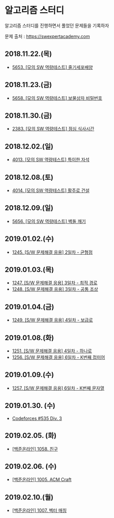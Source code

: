 # 알고리즘 스터디
알고리즘 스터디를 진행하면서 풀었던 문제들을 기록하자  

문제 출처 : https://swexpertacademy.com

## 2018.11.22.(목)

- [5653. [모의 SW 역량테스트] 줄기세포배양](solving/2018_11_22_5653_StemCellCulture.md)

## 2018.11.23.(금)

- [5658. [모의 SW 역량테스트] 보물상자 비밀번호](solving/2018_11_23_5658_TreasureBoxPassword.md)

## 2018.11.30.(금)

- [2383. [모의 SW 역량테스트] 점심 식사시간](solving/2018_11_30_2383_LunchTime.md)

## 2018.12.02.(일)

- [4013. [모의 SW 역량테스트] 특이한 자석](solving/2018_12_02_4013_SpecialMagnet.md)


## 2018.12.08.(토)

- [4014. [모의 SW 역량테스트] 활주로 건설](solving/2018_12_08_4014_ConstructAirstrip.md)

## 2018.12.09.(일)

- [5656. [모의 SW 역량테스트] 벽돌 깨기](solving/2018_12_09_5656_BreakBrick.md)

## 2019.01.02.(수)

- [1245. [S/W 문제해결 응용] 2일차 - 균형점](solving/2019_01_02_1245_BalancePoint.md)

## 2019.01.03.(목)

- [1247. [S/W 문제해결 응용] 3일차 - 최적 경로](solving/2019_01_03_1247_OptimalPath.md)
- [1248. [S/W 문제해결 응용] 3일차 - 공통 조상](solving/2019_01_03_1248_CommonAncestor.md)

## 2019.01.04.(금)

- [1249. [S/W 문제해결 응용] 4일차 - 보급로](solving/2019_01_04_1249_SupplyRoute.md)

## 2019.01.08.(화)

- [1251. [S/W 문제해결 응용] 4일차 - 하나로](solving/2019_01_08_1251_OneRoute.md)
- [1256. [S/W 문제해결 응용] 6일차 - K번째 접미어](solving/2019_01_08_1256_Suffix.md)

## 2019.01.09.(수)

- [1257. [S/W 문제해결 응용] 6일차 - K번째 문자열](solving/2019_01_09_1257_KthString.md)

## 2019.01.30. (수)

- [Codeforces #535 Div. 3](solving/2019_02_01_Codeforce_535.md)

## 2019.02.05. (화)

- [[백준온라인] 1058. 친구](solving/2019_02_05_B1058_Friend.md)

## 2019.02.06. (수)

- [[백준온라인] 1005. ACM Craft](solving/2019_02_06_B1005_ACM_Craft.md)

## 2019.02.10.(월)

- [[백준온라인] 1007. 벡터 매칭](solving/2019_02_10_B1007_VectorMatching.md)
 